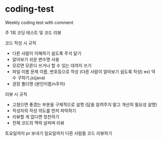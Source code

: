 # coding-test
Weekly coding test with comment

주 1회 코딩 테스트 및 코드 리뷰

코드 작성 시 규칙
- 다른 사람이 이해하기 쉽도록 주석 달기
- 알아보기 쉬운 변수명 사용
- 모르면 모른다 쓰거나 할 수 있는 데까지 쓰기
- 파일 이름 문제 이름, 번호등으로 작성 (다른 사람이 알아보기 쉽도록 작성)
  ex) 약수 구하기.js(java)
- 권장 폴더명 (본인이름/n주차)

리뷰 시 규칙
- 고쳤으면 좋겠는 부분을 구체적으로 설명 (답을 알려주지 말고 개선의 필요성 설명)
- 작성자의 작성 의도를 먼저 파악하기 
- 리뷰할 게 없다면 칭찬하기
- 전체 코드의 맥락 살피며 리뷰

토요일까지 pr 보내기
일요일까지 다른 사람들 코드 리뷰하기
